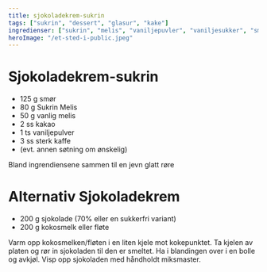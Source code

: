 ```yaml
---
title: sjokoladekrem-sukrin
tags: ["sukrin", "dessert", "glasur", "kake"]
ingredienser: ["sukrin", "melis", "vaniljepuvler", "vaniljesukker", "smør"]
heroImage: "/et-sted-i-public.jpeg"
---
```


# Sjokoladekrem-sukrin

- 125 g smør
- 80 g Sukrin Melis
- 50 g vanlig melis
- 2 ss kakao
- 1 ts vaniljepulver
- 3 ss sterk kaffe
- (evt. annen søtning om ønskelig)

Bland ingrendiensene sammen til en jevn glatt røre

# Alternativ Sjokoladekrem

- 200 g sjokolade (70% eller en sukkerfri variant)
- 200 g kokosmelk eller fløte

Varm opp kokosmelken/fløten i en liten kjele mot kokepunktet. Ta kjelen av platen og rør in sjokoladen til den er smeltet. Ha i blandingen over i en bolle og avkjøl. Visp opp sjokoladen med håndholdt miksmaster.
